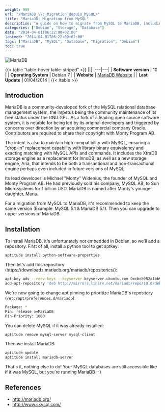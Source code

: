 ```yaml
---
weight: 999
url: "/MariaDB_\\:_Migration_depuis_MySQL/"
title: "MariaDB: Migration from MySQL"
description: "A guide on how to migrate from MySQL to MariaDB, including installation and configuration steps."
categories: ["Debian", "Storage", "Database"]
date: "2014-04-01T06:22:00+02:00"
lastmod: "2014-04-01T06:22:00+02:00"
tags: ["MariaDB", "MySQL", "Database", "Migration", "Debian"]
toc: true
---
```


![MariaDB](/images/mariadb-logo.avif)

{{< table "table-hover table-striped" >}}
|||
|---|---|
| **Software version** | 10 |
| **Operating System** | Debian 7 |
| **Website** | [MariaDB Website](https://mariadb.org/) |
| **Last Update** | 01/04/2014 |
{{< /table >}}

## Introduction

MariaDB is a community-developed fork of the MySQL relational database management system, the impetus being the community maintenance of its free status under the GNU GPL. As a fork of a leading open source software system, it is notable for being led by its original developers and triggered by concerns over direction by an acquiring commercial company Oracle. Contributors are required to share their copyright with Monty Program AB.

The intent is also to maintain high compatibility with MySQL, ensuring a "drop-in" replacement capability with library binary equivalency and exacting matching with MySQL APIs and commands. It includes the XtraDB storage engine as a replacement for InnoDB, as well as a new storage engine, Aria, that intends to be both a transactional and non-transactional engine perhaps even included in future versions of MySQL.

Its lead developer is Michael "Monty" Widenius, the founder of MySQL and Monty Program AB. He had previously sold his company, MySQL AB, to Sun Microsystems for 1 billion USD. MariaDB is named after Monty's younger daughter, Maria.

For a migration from MySQL to MariaDB, it's recommended to keep the same version (Example: MySQL 5.1 & MariaDB 5.1). Then you can upgrade to upper versions of MariaDB.

## Installation

To install MariaDB, it's unfortunately not embedded in Debian, so we'll add a repository. First of all, install a python tool to get aptkey:

```bash
aptitude install python-software-properties
```

Then let's add this repository (https://downloads.mariadb.org/mariadb/repositories/):

```bash
apt-key adv --recv-keys --keyserver keyserver.ubuntu.com 0xcbcb082a1bb943db
add-apt-repository 'deb http://mirrors.linsrv.net/mariadb/repo/10.0/debian wheezy main'
```

We're now going to change apt pinning to prioritize MariaDB's repository (`/etc/apt/preferences.d/mariadb`):

```bash
Package: *
Pin: release o=MariaDB
Pin-Priority: 1000
```

You can delete MySQL if it was already installed:

```bash
aptitude remove mysql-server mysql-client
```

Then we install MariaDB:

```bash
aptitude update
aptitude install mariadb-server
```

That's it, nothing else to do! Your MySQL databases are still accessible like if it was MySQL, but you're running MariaDB :-)

## References

- http://mariadb.org/
- http://www.skysql.com/
